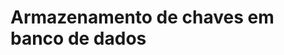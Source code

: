 ﻿# Armazenamento de chaves em banco de dados

<!-- link to version in English -->
<div data-alt-locales="en-us"></div>

